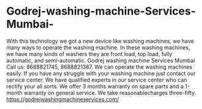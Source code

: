 # Godrej-washing-machine-Services-Mumbai-
 With this technology we got a new device like washing machines, we have many ways to operate the washing machine. In these washing machines, we have many kinds of washers they are front load, top load, fully automatic, and semi-automatic. Godrej washing machine Services Mumbai Call us: 8688821745, 8688821387.   We can operate the washing machines easily.  If you have any struggle with your washing machine just contact our service center. We have qualified experts in our service center who can rectify your all sorts. We offer 3 months warranty on spare parts and a 1-month warranty on general service. We take reasonablecharges three-fifty.  https://godrejwashingmachineservices.com/

